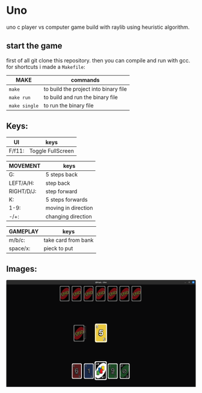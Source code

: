 # Uno

uno c player vs computer game build with raylib using heuristic algorithm.

## start the game

first of all git clone this repository. then you can compile and run with gcc. for shortcuts i made a `Makefile`:

| MAKE          | commands                              |
| ------------- | ------------------------------------- |
| `make`        | to build the project into binary file |
| `make run`    | to build and run the binary file      |
| `make single` | to run the binary file                |

## Keys:

| UI     | keys              |
| ------ | ----------------- |
| F/f11: | Toggle FullScreen |

| MOVEMENT   | keys                |
| ---------- | ------------------- |
| G:         | 5 steps back        |
| LEFT/A/H:  | step back           |
| RIGHT/D/J: | step forward        |
| K:         | 5 steps forwards    |
| 1-9:       | moving in direction |
| -/+:       | changing direction  |

| GAMEPLAY | keys                |
| -------- | ------------------- |
| m/b/c:   | take card from bank |
| space/x: | pieck to put        |

## Images:

![1.png](/images/1.png)
